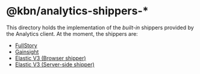 # @kbn/analytics-shippers-*

This directory holds the implementation of the _built-in_ shippers provided by the Analytics client. At the moment, the shippers are:

* [FullStory](./fullstory/README.md)
* [Gainsight](./gainsight/README.md)
* [Elastic V3 (Browser shipper)](./elastic_v3/browser/README.md)
* [Elastic V3 (Server-side shipper)](./elastic_v3/server/README.md)
